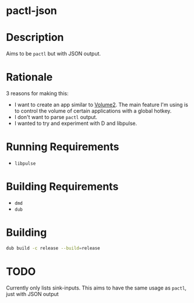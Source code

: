 # pactl-json

# Description
Aims to be `pactl` but with JSON output.

# Rationale
3 reasons for making this:
* I want to create an app similar to [Volume2](https://github.com/irzyxa/Volume2). The main feature I'm using is to control the volume of certain applications with a global hotkey.
* I don't want to parse `pactl` output.
* I wanted to try and experiment with D and libpulse.

# Running Requirements
* `libpulse`

# Building Requirements
* `dmd`
* `dub`

# Building
```sh
dub build -c release --build=release
```

# TODO
Currently only lists sink-inputs. This aims to have the same usage as `pactl`, just with JSON output